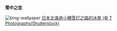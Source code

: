 
**雪中之恋**

![bing-wallpaper](https://www.bing.com/th?id=OHR.OtaruIgloo_ZH-CN2078929256_1920x1080.jpg)
[日本北海道小樽雪灯之路的冰屋 (© T Photography/Shutterstock)](https://www.bing.com/search?q=%E5%B0%8F%E6%A8%BD%E9%9B%AA%E7%81%AF%E4%B9%8B%E8%B7%AF&amp;form=hpcapt&amp;mkt=zh-cn)
  